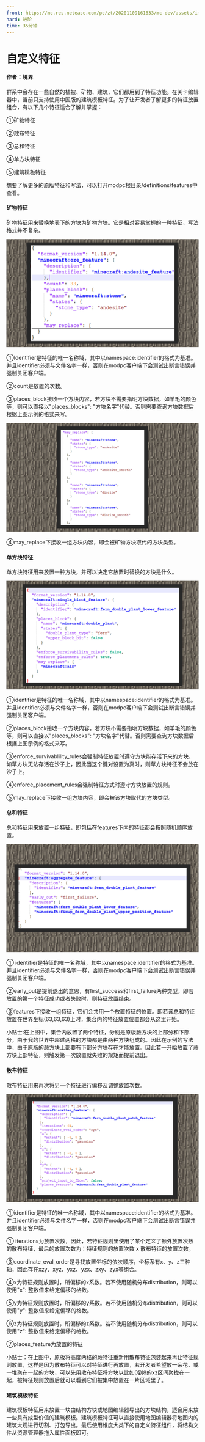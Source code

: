 ```yaml
---
front: https://mc.res.netease.com/pc/zt/20201109161633/mc-dev/assets/img/3_5.08de570e.jpg
hard: 进阶
time: 35分钟
---
```


# 自定义特征



#### 作者：境界



群系中会存在一些自然的植被、矿物、建筑，它们都用到了特征功能。在关卡编辑器中，当前只支持使用中国版的建筑模板特征。为了让开发者了解更多的特征放置组合，有以下几个特征适合了解并掌握：

①矿物特征

②散布特征

③总和特征

④单方块特征

⑤建筑模板特征

想要了解更多的原版特征和写法，可以打开modpc根目录/definitions/features中查看。



#### 矿物特征

矿物特征用来替换地表下的方块为矿物方块。它是相对容易掌握的一种特征，写法格式并不复杂。

![](./images/3_5.jpg)



①Identifier是特征的唯一名称域，其中以namespace:identifier的格式为基准。并且identifier必须与文件名字一样，否则在modpc客户端下会测试出断言错误并强制关闭客户端。

②count是放置的次数。

③places_block接收一个方块内容，若方块不需要指明方块数据，如羊毛的颜色等，则可以直接以"places_blocks": "方块名字"代替。否则需要查询方块数据后根据上图示例的格式来写。

![](./images/3_6.jpg)



④may_replace下接收一组方块内容，即会被矿物方块取代的方块类型。



#### 单方块特征

单方块特征用来放置一种方块，并可以决定它放置时替换的方块是什么。

![](./images/3_7.jpg)



①identifier是特征的唯一名称域，其中以namespace:identifier的格式为基准。并且identifier必须与文件名字一样，否则在modpc客户端下会测试出断言错误并强制关闭客户端。

②places_block接收一个方块内容，若方块不需要指明方块数据，如羊毛的颜色等，则可以直接以"places_blocks": "方块名字"代替。否则需要查询方块数据后根据上图示例的格式来写。

③enforce_survivablility_rules会强制特征放置时遵守方块能存活下来的方块，如草方块无法存活在沙子上，因此当这个键对设置为真时，则草方块特征不会放在沙子上。

④enforce_placement_rules会强制特征方式时遵守方块放置的规则。

⑤may_replace下接收一组方块内容，即会被该方块取代的方块类型。



#### 总和特征

总和特征用来放置一组特征，即包括在features下内的特征都会按照随机顺序放置。

![](./images/3_8.jpg)



① identifier是特征的唯一名称域，其中以namespace:identifier的格式为基准。并且identifier必须与文件名字一样，否则在modpc客户端下会测试出断言错误并强制关闭客户端。

②early_out是提前退出的意思，有first_success和first_failure两种类型，即若放置的第一个特征成功或者失败时，则特征放置结束。

③features下接收一组特征，它们会共用一个放置特征的位置。即若该总和特征放置在世界坐标(63,63,63)上时，集合内的特征放置位置都会从这里开始。

小贴士:在上图中，集合内放置了两个特征，分别是原版蕨方块的上部分和下部分，由于我的世界中超过两格的方块都是由两种方块组成的。因此在示例的写法中，由于原版的蕨方块上部要有下部分方块存在才能放置。因此若一开始放置了蕨方块上部特征，则触发第一次放置就失败的规矩而提前退出。



#### 散布特征

散布特征用来再次将另一个特征进行偏移及调整放置次数。

![](./images/3_9.jpg)



①identifier是特征的唯一名称域，其中以namespace:identifier的格式为基准。并且identifier必须与文件名字一样，否则在modpc客户端下会测试出断言错误并强制关闭客户端。

① iterations为放置次数，因此，若特征规则里使用了某个定义了额外放置次数的散布特征，最后的放置次数为：特征规则的放置次数 x 散布特征的放置次数。

③coordinate_eval_order是寻找放置坐标的依次顺序，坐标系有x、y、z三种轴，因此存在xzy、xyz、yxz、yzx、zxy、zyx等组合。

④x为特征规则放置时，所偏移的x系数。若不使用随机分布distribution，则可以使用"x": 整数值来给定偏移的格数。

⑤y为特征规则放置时，所偏移的y系数。若不使用随机分布distribution，则可以使用"y": 整数值来给定偏移的格数。

⑥z为特征规则放置时，所偏移的z系数。若不使用随机分布distribution，则可以使用"z": 整数值来给定偏移的格数。

⑦places_feature为放置的特征

小贴士：在上图中，原版将高度两格的蕨特征重新用散布特征包装起来再让特征规则放置，这样是因为散布特征可以对特征进行再放置，若开发者希望放一朵花、或一堆聚在一起的方块，可以先用散布特征将方块以比如0到8的xz区间聚拢在一起，被特征规则放置后就可以看到它们被集中放置在一片区域里了。



#### 建筑模板特征

建筑模板特征用来放置一块由结构方块或地图编辑器导出的方块结构，适合用来放一些具有成型价值的建筑模板。建筑模板特征可以直接使用地图编辑器将地图内的建筑大观进行切割、打包导出。最后使用维度大类下的自定义特征组件，将结构文件从资源管理器拖入属性面板即可。